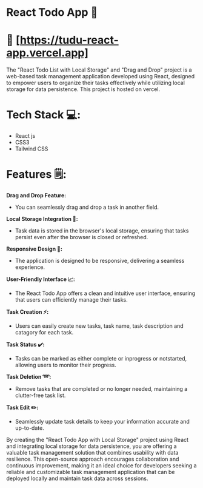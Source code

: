 # React Todo App 📝

# 🔗 [https://tudu-react-app.vercel.app]

The "React Todo List with Local Storage" and "Drag and Drop" project is a web-based task management application developed using React, designed to empower users to organize their tasks effectively while utilizing local storage for data persistence. This project is hosted on vercel.

# Tech Stack 💻:

* React js
* CSS3
* Tailwind CSS
  
# Features 🗒:
**Drag and Drop Feature:**

* You can seamlessly drag and drop a task in another field.

**Local Storage Integration 🔧:**

* Task data is stored in the browser's local storage, ensuring that tasks persist even after the browser is closed or refreshed.

**Responsive Design 📱:**

* The application is designed to be responsive, delivering a seamless experience.

**User-Friendly Interface 📈:**

* The React Todo App offers a clean and intuitive user interface, ensuring that users can efficiently manage their tasks.
  
**Task Creation ⚡:**

* Users can easily create new tasks, task name, task description and catagory for each task.
  
**Task Status ✔️:**

* Tasks can be marked as either complete or inprogress or notstarted, allowing users to monitor their progress.

**Task Deletion ➿:**

* Remove tasks that are completed or no longer needed, maintaining a clutter-free task list.

**Task Edit ✏️:**

*  Seamlessly update task details to keep your information accurate and up-to-date.





By creating the "React Todo App with Local Storage" project using React and integrating local storage for data persistence, you are offering a valuable task management solution that combines usability with data resilience. This open-source approach encourages collaboration and continuous improvement, making it an ideal choice for developers seeking a reliable and customizable task management application that can be deployed locally and maintain task data across sessions.
